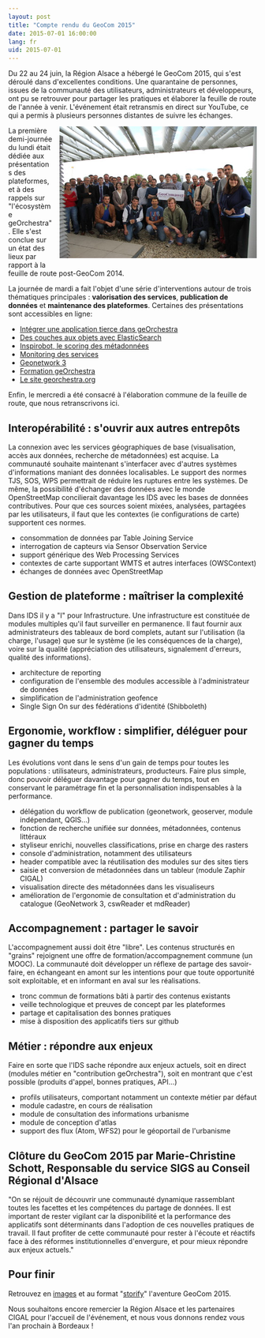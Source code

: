 ```yaml
---
layout: post
title: "Compte rendu du GeoCom 2015"
date: 2015-07-01 16:00:00
lang: fr
uid: 2015-07-01
---
```


Du 22 au 24 juin, la Région Alsace a hébergé le GeoCom 2015, qui s'est déroulé dans d'excellentes conditions.
Une quarantaine de personnes, issues de la communauté des utilisateurs, administrateurs et développeurs, ont pu se retrouver pour partager les pratiques et élaborer la feuille de route de l'année à venir. 
L'événement était retransmis en direct sur YouTube, ce qui a permis à plusieurs personnes distantes de suivre les échanges. 

<!--more-->

<a href="/public/geocom2015/20150623_153316.JPG" hreflang="fr"><img src="/public/geocom2015/20150623_153316_mini.JPG" alt="geocom2015" style="float:right; margin: 0 0 1em 1em;" title="geocom 2015, la communauté" /></a>

La première demi-journée du lundi était dédiée aux présentations des plateformes, et à des rappels sur "l'écosystème geOrchestra". 
Elle s'est conclue sur un état des lieux par rapport à la feuille de route post-GeoCom 2014.

La journée de mardi a fait l'objet d'une série d'interventions autour de trois thématiques principales : **valorisation des services**, **publication de données** et **maintenance des plateformes**. Certaines des présentations sont accessibles en ligne:

 * [Intégrer une application tierce dans geOrchestra](http://slides.com/sebastienpelhate/geocom2015)
 * [Des couches aux objets avec ElasticSearch](http://jeoffreyjardin.fr/presentations/slides-elasticsearchfr.html#/)
 * [Inspirobot, le scoring des métadonnées](http://slides.com/lecault/inspirobot#/)
 * [Monitoring des services](http://jeoffreyjardin.fr/presentations/slides-supervisefr.html#/)
 * [Geonetwork 3](https://docs.google.com/presentation/d/1gi5MkZcPIWDLtG8xTmdGE3zoymXohGac8K-tGug39QQ/)
 * [Formation geOrchestra](http://slides.com/stlejer-morvrini/deck/fullscreen)
 * [Le site georchestra.org](https://docs.google.com/presentation/d/15SqLVcHlhEaMRjzQwOSlck7RqGgWWXcSwNiH5YYEjQw/)

Enfin, le mercredi a été consacré à l'élaboration commune de la feuille de route, que nous retranscrivons ici.


## Interopérabilité : s'ouvrir aux autres entrepôts

La connexion avec les services géographiques de base (visualisation, accès aux données, recherche de métadonnées) est acquise. La communauté souhaite maintenant s'interfacer avec d'autres systèmes d'informations maniant des données localisables. Le support des normes TJS, SOS, WPS permettrait de réduire les ruptures entre les systèmes. 
De même, la possibilité d'échanger des données avec le monde OpenStreetMap concilierait davantage les IDS avec les bases de données contributives. Pour que ces sources soient mixées, analysées, partagées par les utilisateurs, il faut que les contextes (ie configurations de carte) supportent ces normes.

 * consommation de données par Table Joining Service
 * interrogation de capteurs via Sensor Observation Service
 * support générique des Web Processing Services
 * contextes de carte supportant WMTS et autres interfaces (OWSContext)
 * échanges de données avec OpenStreetMap


## Gestion de plateforme : maîtriser la complexité

Dans IDS il y a "I" pour Infrastructure. Une infrastructure est constituée de modules multiples qu'il faut surveiller en permanence. Il faut fournir aux administrateurs des tableaux de bord complets, autant sur l'utilisation (la charge, l'usage) que sur le système (ie les conséquences de la charge), voire sur la qualité (appréciation des utilisateurs, signalement d'erreurs, qualité des informations).

 * architecture de reporting
 * configuration de l'ensemble des modules accessible à l'administrateur de données
 * simplification de l'administration geofence
 * Single Sign On sur des fédérations d'identité (Shibboleth)


## Ergonomie, workflow : simplifier, déléguer pour gagner du temps 

Les évolutions vont dans le sens d'un gain de temps pour toutes les populations : utilisateurs, administrateurs, producteurs. Faire plus simple, donc pouvoir déléguer davantage pour gagner du temps, tout en conservant le paramétrage fin et la personnalisation indispensables à la performance.

 * délégation du workflow de publication (geonetwork, geoserver, module indépendant, QGIS...)
 * fonction de recherche unifiée sur données, métadonnées, contenus littéraux
 * styliseur enrichi, nouvelles classifications, prise en charge des rasters
 * console d'administration, notamment des utilisateurs
 * header compatible avec la réutilisation des modules sur des sites tiers
 * saisie et conversion de métadonnées dans un tableur (module Zaphir CIGAL)
 * visualisation directe des métadonnées dans les visualiseurs
 * amélioration de l'ergonomie de consultation et d'administration du catalogue (GeoNetwork 3, cswReader et mdReader)


## Accompagnement : partager le savoir

L'accompagnement aussi doit être "libre". Les contenus structurés en "grains" rejoignent une offre de formation/accompagnement commune (un MOOC). La communauté doit développer un réflexe de partage des savoir-faire, en échangeant en amont sur les intentions pour que toute opportunité soit exploitable, et en informant en aval sur les réalisations.

 * tronc commun de formations bâti à partir des contenus existants
 * veille technologique et preuves de concept par les plateformes
 * partage et capitalisation des bonnes pratiques
 * mise à disposition des applicatifs tiers sur github


## Métier : répondre aux enjeux

Faire en sorte que l'IDS sache répondre aux enjeux actuels, soit en direct (modules métier en "contribution geOrchestra"), soit en montrant que c'est possible (produits d'appel, bonnes pratiques, API...)

 * profils utilisateurs, comportant notamment un contexte métier par défaut
 * module cadastre, en cours de réalisation
 * module de consultation des informations urbanisme
 * module de conception d'atlas
 * support des flux (Atom, WFS2) pour le géoportail de l'urbanisme


## Clôture du GeoCom 2015 par Marie-Christine Schott, Responsable du service SIGS au Conseil Régional d'Alsace

"On se réjouit de découvrir une communauté dynamique rassemblant toutes les facettes et les compétences du partage de données. Il est important de rester vigilant car la disponibilité et la performance des applicatifs sont déterminants dans l'adoption de ces nouvelles pratiques de travail. Il faut profiter de cette communauté pour rester à l'écoute et réactifs face à des réformes institutionnelles d'envergure, et pour mieux répondre aux enjeux actuels."


## Pour finir

Retrouvez en [images](https://www.flickr.com/photos/fvanderbiest/sets/72157654956059600) et au format "[storify](https://storify.com/fvanderbiest/geocom-2015-strasbourg)" l'aventure GeoCom 2015. 

Nous souhaitons encore remercier la Région Alsace et les partenaires CIGAL pour l'accueil de l'événement, et nous vous donnons rendez vous l'an prochain à Bordeaux !
